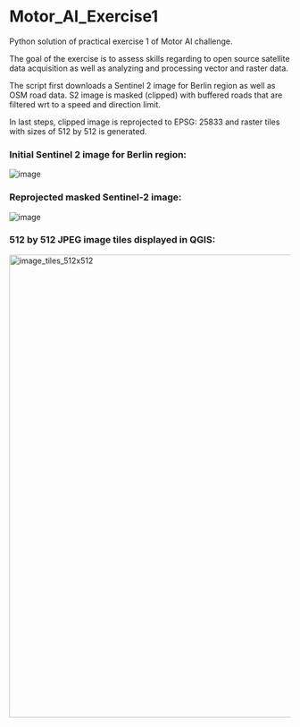 # Motor_AI_Exercise1

Python solution of practical exercise 1 of Motor AI challenge. 

The goal of the exercise is to assess skills regarding to open source satellite data acquisition as well as analyzing and processing vector and raster data.

The script first downloads a Sentinel 2 image for Berlin region as well as OSM road data. S2 image is masked (clipped) with buffered roads that are filtered wrt to a speed and direction limit. 

In last steps, clipped image is reprojected to EPSG: 25833 and raster tiles with sizes of 512 by 512 is generated.

### Initial Sentinel 2 image for Berlin region:

![image](https://github.com/user-attachments/assets/08e7abb9-e294-49a8-ae59-c4638352f980)

### Reprojected masked Sentinel-2 image:

![image](https://github.com/user-attachments/assets/8db300ec-9b53-433b-a114-8ce2fbe31ec7)

### 512 by 512 JPEG image tiles displayed in QGIS:
<img width="827" alt="image_tiles_512x512" src="https://github.com/user-attachments/assets/ac0c5ec7-9bc9-4ce5-8443-8543d7a3802e">



